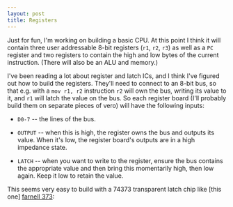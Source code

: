 ```yaml
---
layout: post
title: Registers
---
```


Just for fun, I'm working on building a basic CPU. At this point I think it
will contain three user addressable 8-bit registers (`r1`, `r2`, `r3`) as well
as a `PC` register and two registers to contain the high and low bytes of the
current instruction. (There will also be an ALU and memory.)

I've been reading a lot about register and latch ICs, and I think I've figured
out how to build the registers. They'll need to connect to an 8-bit bus, so
that e.g. with a `mov r1, r2` instruction `r2` will own the bus, writing its
value to it, and `r1` will latch the value on the bus. So each register board
(I'll probably build them on separate pieces of vero) will have the following
inputs:

 *  `D0-7` -- the lines of the bus.

 *  `OUTPUT` -- when this is high, the register owns the bus and outputs its
    value. When it's low, the register board's outputs are in a high impedance
    state.

 *  `LATCH` -- when you want to write to the register, ensure the bus contains
    the appropriate value and then bring this momentarily high, then low again.
    Keep it low to retain the value.

This seems very easy to build with a 74373 transparent latch chip like [this
one] [farnell 373]:

[farnell 373]: http://au.farnell.com/nxp/74hct373n/74hct-cmos-74hct373-dip20-5v/dp/382358
